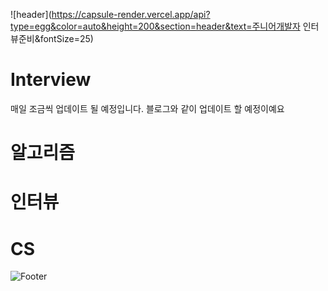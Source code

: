 ![header](https://capsule-render.vercel.app/api?type=egg&color=auto&height=200&section=header&text=주니어개발자  인터뷰준비&fontSize=25)


# Interview

매일 조금씩 업데이트 될 예정입니다.
블로그와 같이 업데이트 할 예정이예요

# 알고리즘

# 인터뷰

# CS

![Footer](https://capsule-render.vercel.app/api?type=waving&color=auto&height=200&section=footer)
